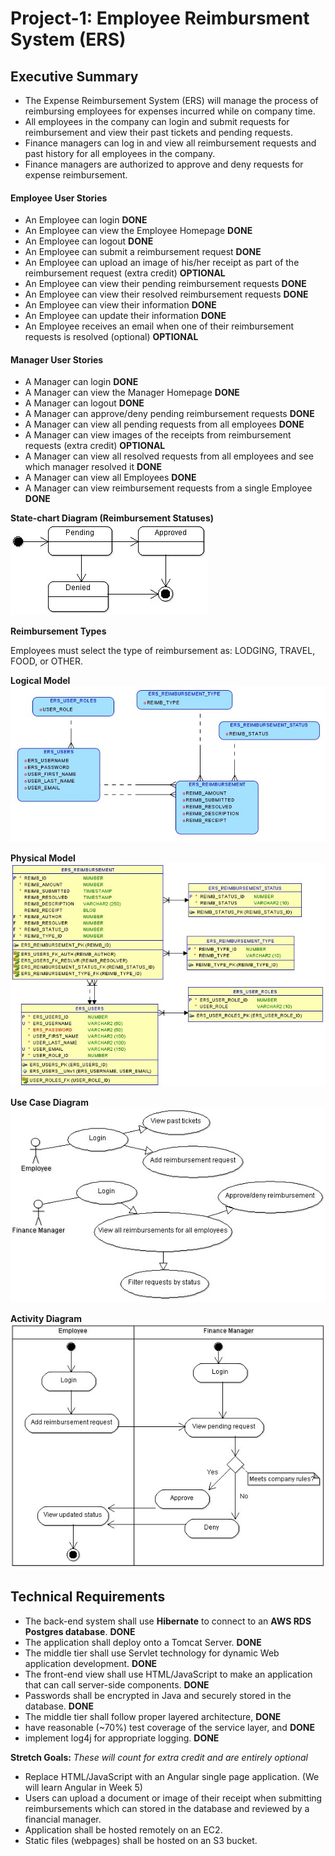 # Project-1: Employee Reimbursment System (ERS)

## Executive Summary
* The Expense Reimbursement System (ERS) will manage the process of reimbursing employees for expenses incurred while on company time. 
* All employees in the company can login and submit requests for reimbursement and view their past tickets and pending requests. 
* Finance managers can log in and view all reimbursement requests and past history for all employees in the company. 
* Finance managers are authorized to approve and deny requests for expense reimbursement.

#### Employee User Stories 
- An Employee can login **DONE**
- An Employee can view the Employee Homepage **DONE**
- An Employee can logout **DONE**
- An Employee can submit a reimbursement request **DONE**
- An Employee can upload an image of his/her receipt as part of the reimbursement request (extra credit) **OPTIONAL**
- An Employee can view their pending reimbursement requests **DONE**
- An Employee can view their resolved reimbursement requests **DONE**
- An Employee can view their information **DONE**
- An Employee can update their information **DONE**
- An Employee receives an email when one of their reimbursement requests is resolved (optional) **OPTIONAL**

#### Manager User Stories
- A Manager can login **DONE**
- A Manager can view the Manager Homepage **DONE**
- A Manager can logout **DONE**
- A Manager can approve/deny pending reimbursement requests **DONE**
- A Manager can view all pending requests from all employees **DONE**
- A Manager can view images of the receipts from reimbursement requests (extra credit) **OPTIONAL**
- A Manager can view all resolved requests from all employees and see which manager resolved it **DONE**
- A Manager can view all Employees **DONE**
- A Manager can view reimbursement requests from a single Employee **DONE**


**State-chart Diagram (Reimbursement Statuses)** 
![](./imgs/state-chart.jpg)

**Reimbursement Types**

Employees must select the type of reimbursement as: LODGING, TRAVEL, FOOD, or OTHER.

**Logical Model**
![](./imgs/logical.jpg)

**Physical Model**
![](./imgs/physical.jpg)

**Use Case Diagram**
![](./imgs/use-case.jpg)

**Activity Diagram**
![](./imgs/activity.jpg)

## Technical Requirements

* The back-end system shall use **Hibernate** to connect to an **AWS RDS Postgres database**. **DONE**
* The application shall deploy onto a Tomcat Server. **DONE**
* The middle tier shall use Servlet technology for dynamic Web application development. **DONE**
* The front-end view shall use HTML/JavaScript to make an application that can call server-side components. **DONE**
* Passwords shall be encrypted in Java and securely stored in the database. **DONE** 
* The middle tier shall follow proper layered architecture, **DONE**
* have reasonable (~70%) test coverage of the service layer, and **DONE**
* implement log4j for appropriate logging. **DONE**

**Stretch Goals:** *These will count for extra credit and are entirely optional*
* Replace HTML/JavaScript with an Angular single page application. (We will learn Angular in Week 5)
* Users can upload a document or image of their receipt when submitting reimbursements which can stored in the database and reviewed by a financial manager.
* Application shall be hosted remotely on an EC2.
* Static files (webpages) shall be hosted on an S3 bucket. 
